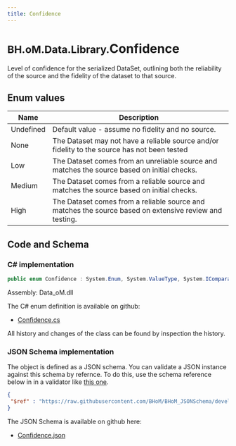 ```yaml
---
title: Confidence
---
```


# <small>BH.oM.Data.Library.</small>**Confidence**

Level of confidence for the serialized DataSet, outlining both the reliability of the source and the fidelity of the dataset to that source.

## Enum values

| Name            | Description                                                    |
|-----------------|----------------------------------------------------------------|
| Undefined |  Default value - assume no fidelity and no source.  |
| None |  The Dataset may not have a reliable source and/or fidelity to the source has not been tested  |
| Low |  The Dataset comes from an unreliable source and matches the source based on initial checks.  |
| Medium |  The Dataset comes from a reliable source and matches the source based on initial checks.  |
| High |  The Dataset comes from a reliable source and matches the source based on extensive review and testing.  |


## Code and Schema

### C# implementation

``` C# title="C#"
public enum Confidence : System.Enum, System.ValueType, System.IComparable, System.ISpanFormattable, System.IFormattable, System.IConvertible
```

Assembly: Data_oM.dll

The C# enum definition is available on github:

- [Confidence.cs](https://github.com/BHoM/BHoM/blob/develop/Data_oM/Library\Confidence.cs)

All history and changes of the class can be found by inspection the history.
### JSON Schema implementation

The object is defined as a JSON schema. You can validate a JSON instance against this schema by refernce. To do this, use the schema reference below in in a validator like [this one](https://www.jsonschemavalidator.net/).

``` json title="JSON Schema"
{
 "$ref" : "https://raw.githubusercontent.com/BHoM/BHoM_JSONSchema/develop/Data_oM/Library/Confidence.json"
}
```

The JSON Schema is available on github here:

- [Confidence.json](https://github.com/BHoM/BHoM_JSONSchema/blob/develop/Data_oM/Library/Confidence.json)
